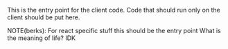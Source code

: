 This is the entry point for the client code.
Code that should run only on the client should be put here.

NOTE(berks): For react specific stuff this should be the entry point
What is the meaning of life? IDK
